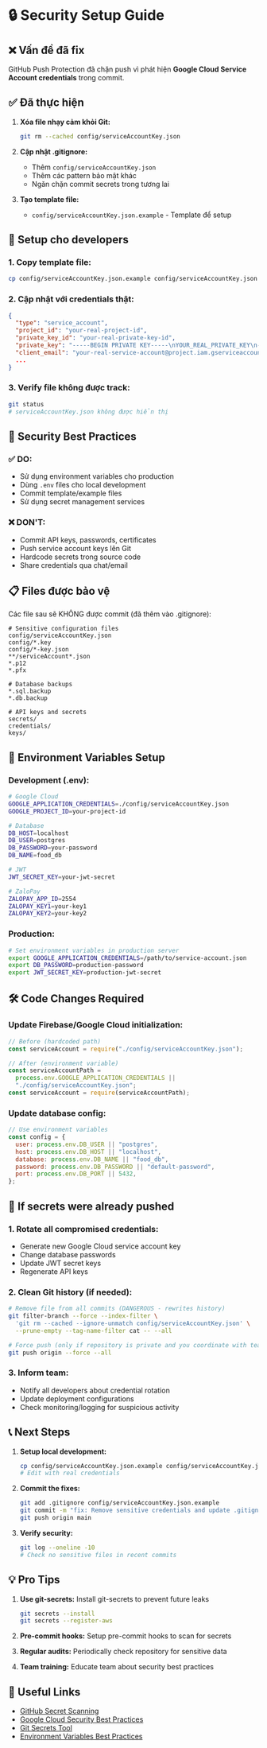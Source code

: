 # 🔒 Security Setup Guide

## ❌ Vấn đề đã fix

GitHub Push Protection đã chặn push vì phát hiện **Google Cloud Service Account credentials** trong commit.

## ✅ Đã thực hiện

1. **Xóa file nhạy cảm khỏi Git:**

   ```bash
   git rm --cached config/serviceAccountKey.json
   ```

2. **Cập nhật .gitignore:**

   - Thêm `config/serviceAccountKey.json`
   - Thêm các pattern bảo mật khác
   - Ngăn chặn commit secrets trong tương lai

3. **Tạo template file:**
   - `config/serviceAccountKey.json.example` - Template để setup

## 🚀 Setup cho developers

### 1. Copy template file:

```bash
cp config/serviceAccountKey.json.example config/serviceAccountKey.json
```

### 2. Cập nhật với credentials thật:

```json
{
  "type": "service_account",
  "project_id": "your-real-project-id",
  "private_key_id": "your-real-private-key-id",
  "private_key": "-----BEGIN PRIVATE KEY-----\nYOUR_REAL_PRIVATE_KEY\n-----END PRIVATE KEY-----\n",
  "client_email": "your-real-service-account@project.iam.gserviceaccount.com",
  ...
}
```

### 3. Verify file không được track:

```bash
git status
# serviceAccountKey.json không được hiển thị
```

## 🔐 Security Best Practices

### ✅ DO:

- Sử dụng environment variables cho production
- Dùng `.env` files cho local development
- Commit template/example files
- Sử dụng secret management services

### ❌ DON'T:

- Commit API keys, passwords, certificates
- Push service account keys lên Git
- Hardcode secrets trong source code
- Share credentials qua chat/email

## 📋 Files được bảo vệ

Các file sau sẽ KHÔNG được commit (đã thêm vào .gitignore):

```
# Sensitive configuration files
config/serviceAccountKey.json
config/*.key
config/*-key.json
**/serviceAccount*.json
*.p12
*.pfx

# Database backups
*.sql.backup
*.db.backup

# API keys and secrets
secrets/
credentials/
keys/
```

## 🔄 Environment Variables Setup

### Development (.env):

```bash
# Google Cloud
GOOGLE_APPLICATION_CREDENTIALS=./config/serviceAccountKey.json
GOOGLE_PROJECT_ID=your-project-id

# Database
DB_HOST=localhost
DB_USER=postgres
DB_PASSWORD=your-password
DB_NAME=food_db

# JWT
JWT_SECRET_KEY=your-jwt-secret

# ZaloPay
ZALOPAY_APP_ID=2554
ZALOPAY_KEY1=your-key1
ZALOPAY_KEY2=your-key2
```

### Production:

```bash
# Set environment variables in production server
export GOOGLE_APPLICATION_CREDENTIALS=/path/to/service-account.json
export DB_PASSWORD=production-password
export JWT_SECRET_KEY=production-jwt-secret
```

## 🛠️ Code Changes Required

### Update Firebase/Google Cloud initialization:

```javascript
// Before (hardcoded path)
const serviceAccount = require("./config/serviceAccountKey.json");

// After (environment variable)
const serviceAccountPath =
  process.env.GOOGLE_APPLICATION_CREDENTIALS ||
  "./config/serviceAccountKey.json";
const serviceAccount = require(serviceAccountPath);
```

### Update database config:

```javascript
// Use environment variables
const config = {
  user: process.env.DB_USER || "postgres",
  host: process.env.DB_HOST || "localhost",
  database: process.env.DB_NAME || "food_db",
  password: process.env.DB_PASSWORD || "default-password",
  port: process.env.DB_PORT || 5432,
};
```

## 🚨 If secrets were already pushed

### 1. Rotate all compromised credentials:

- Generate new Google Cloud service account key
- Change database passwords
- Update JWT secret keys
- Regenerate API keys

### 2. Clean Git history (if needed):

```bash
# Remove file from all commits (DANGEROUS - rewrites history)
git filter-branch --force --index-filter \
  'git rm --cached --ignore-unmatch config/serviceAccountKey.json' \
  --prune-empty --tag-name-filter cat -- --all

# Force push (only if repository is private and you coordinate with team)
git push origin --force --all
```

### 3. Inform team:

- Notify all developers about credential rotation
- Update deployment configurations
- Check monitoring/logging for suspicious activity

## 📞 Next Steps

1. **Setup local development:**

   ```bash
   cp config/serviceAccountKey.json.example config/serviceAccountKey.json
   # Edit with real credentials
   ```

2. **Commit the fixes:**

   ```bash
   git add .gitignore config/serviceAccountKey.json.example
   git commit -m "fix: Remove sensitive credentials and update .gitignore"
   git push origin main
   ```

3. **Verify security:**
   ```bash
   git log --oneline -10
   # Check no sensitive files in recent commits
   ```

## 💡 Pro Tips

1. **Use git-secrets:** Install git-secrets to prevent future leaks

   ```bash
   git secrets --install
   git secrets --register-aws
   ```

2. **Pre-commit hooks:** Setup pre-commit hooks to scan for secrets

3. **Regular audits:** Periodically check repository for sensitive data

4. **Team training:** Educate team about security best practices

## 🔗 Useful Links

- [GitHub Secret Scanning](https://docs.github.com/en/code-security/secret-scanning)
- [Google Cloud Security Best Practices](https://cloud.google.com/security/best-practices)
- [Git Secrets Tool](https://github.com/awslabs/git-secrets)
- [Environment Variables Best Practices](https://12factor.net/config)
